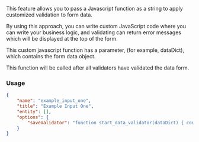 This feature allows you to pass a Javascript function as a string to apply customized validation to form data.

By using this approach, you can write custom JavaScript code where you can write your business logic, and validating can return error messages which will be displayed at the top of the form.

This custom javascript function has a parameter, (for example, dataDict), which contains the form data object.

This function will be called after all validators have validated the data form.

### Usage

```json
{
    "name": "example_input_one",
    "title": "Example Input One",
    "entity": [],
    "options": {
        "saveValidator": "function start_data_validator(dataDict) { const provided_datetime = new Date(dataDict['start_date']).getTime(); const current_datetime = new Date().getTime(); if (provided_datetime > current_datetime) { return 'Start date should not be in future'; }}"
    }
}
```

